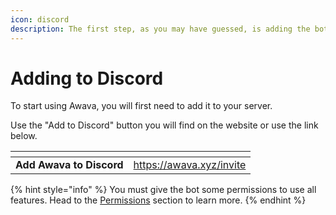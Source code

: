 ```yaml
---
icon: discord
description: The first step, as you may have guessed, is adding the bot to the server.
---
```


# Adding to Discord

To start using Awava, you will first need to add it to your server.

Use the "Add to Discord" button you will find on the website or use the link below.

<table data-card-size="large" data-view="cards" data-full-width="false"><thead><tr><th></th><th data-card-target data-type="content-ref"></th></tr></thead><tbody><tr><td><strong>Add Awava to Discord</strong></td><td><a href="https://awava.xyz/invite">https://awava.xyz/invite</a></td></tr></tbody></table>

{% hint style="info" %}
You must give the bot some permissions to use all features. Head to the [Permissions](permissions.md) section to learn more.
{% endhint %}
